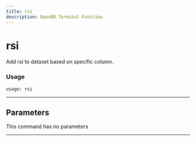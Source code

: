 ```yaml
---
title: rsi
description: OpenBB Terminal Function
---
```


# rsi

Add rsi to dataset based on specific column.

### Usage

```python
usage: rsi
```

---

## Parameters

This command has no parameters

---

